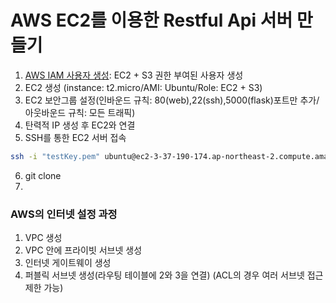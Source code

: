 # AWS EC2를 이용한 Restful Api 서버 만들기

1. [AWS IAM 사용자 생성](https://victorydntmd.tistory.com/67?category=682759): EC2 + S3 권한 부여된 사용자 생성 
2. EC2 생성 (instance: t2.micro/AMI: Ubuntu/Role: EC2 + S3)
3. EC2 보안그룹 설정(인바운드 규칙: 80(web),22(ssh),5000(flask)포트만 추가/아웃바운드 규칙: 모든 트래픽)
4. 탄력적 IP 생성 후 EC2와 연결 
5. SSH를 통한 EC2 서버 접속
```bash
ssh -i "testKey.pem" ubuntu@ec2-3-37-190-174.ap-northeast-2.compute.amazonaws.com
```
6. git clone 
7.    

### AWS의 인터넷 설정 과정
1. VPC 생성 
2. VPC 안에 프라이빗 서브넷 생성
3. 인터넷 게이트웨이 생성
4. 퍼블릭 서브넷 생성(라우팅 테이블에 2와 3을 연결)
  (ACL의 경우 여러 서브넷 접근제한 가능)
